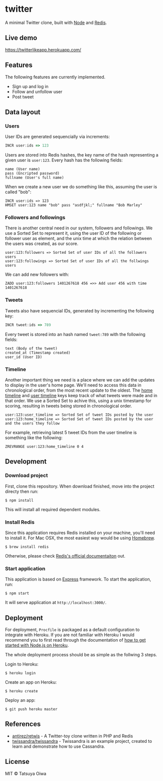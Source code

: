 # twitter

A minimal Twitter clone, built with [Node][node] and [Redis][redis].

## Live demo

https://twitterlikeapp.herokuapp.com/

## Features

The following features are currently implemented.

- Sign up and log in
- Follow and unfollow user
- Post tweet

## Data layout

### Users

User IDs are generated sequencially via increments:

```js
INCR user:ids => 123
```

Users are stored into Redis hashes, the key name of the hash representing a given user is `user:123`. Every hash has the following fields:

```
name (User name)
pass (Encripted password)
fullname (User's full name)
```

When we create a new user we do something like this, assuming the user is called "bob":

```
INCR user:ids => 123
HMSET user:123 name "bob" pass "asdfjkl;" fullname "Bob Marley"
```

### Followers and followings

There is another central need in our system, followers and followings. We use a Sorted Set to represent it, using the user ID of the following or follower user as element, and the unix time at which the relation between the users was created, as our score.

```
user:123:followers => Sorted Set of user IDs of all the followers users
user:123:followings => Sorted Set of user IDs of all the follwings users
```

We can add new followers with:

```
ZADD user:123:followers 1401267618 456 =>> Add user 456 with time 1401267618
```

### Tweets

Tweets also have sequencial IDs, generated by incrementing the following key:

```js
INCR tweet:ids => 789
```

Every tweet is stored into an hash named `tweet:789` with the following fields:

```
text (Body of the tweet)
created_at (Timestamp created)
user_id (User ID)
```

### Timeline

Another important thing we need is a place where we can add the updates to display in the user's home page. We'll need to access this data in chronological order, from the most recent update to the oldest. The [home timeline](https://dev.twitter.com/rest/reference/get/statuses/home_timeline) and [user timeline](https://dev.twitter.com/rest/reference/get/statuses/user_timeline) keys keep track of what tweets were made and in that order. We use a Sorted Set to achive this, using a unix timestamp for scoring, resulting in tweets being stored in chronological order.

```
user:123:user_timeline => Sorted Set of tweet IDs posted by the user
user:123:home_timeline => Sorted Set of tweet IDs posted by the user and the users they follow
```

For example, retrieving latest 5 tweet IDs from the user timeline is something like the following:

```
ZREVRANGE user:123:home_timeline 0 4
```

## Development

### Download project

First, clone this repository. When download finished, move into the project directy then run:

```
$ npm install
```

This will install all required dependent modules.

### Install Redis

Since this application requires Redis installed on your machine, you'll need to install it. For Mac OSX, the most easiest way would be using [Homebrew][homebrew].

```
$ brew install redis
```

Otherwise, please check [Redis's official documentaiton][redis] out.

### Start application

This application is based on [Express][express] framework. To start the application, run:

```
$ npm start
```

It will serve application at `http://localhost:3000/`.

## Deployment

For deployment, `Procfile` is packaged as a default configuration to integrate with Heroku. If you are not familiar with Heroku I would recommend you to first read through the documentation of [how to get started with Node.js on Heroku][heroku-getting-started-with-node].

The whole deployment process should be as simple as the follwing 3 steps.

Login to Heroku:

```
$ heroku login
````

Create an app on Heroku:

```
$ heroku create
```

Deploy an app:

```
$ git push heroku master
```

## References

- [antirez/retwis][retwis] - A Twitter-toy clone written in PHP and Redis
- [twissandra/twissandra][twissandra] - Twissandra is an example project, created to learn and demonstrate how to use Cassandra.

## License

MIT © Tatsuya Oiwa

[node]: https://nodejs.org/
[redis]: http://redis.io/
[homebrew]: http://brew.sh/
[express]: http://expressjs.com/
[heroku-getting-started-with-node]: https://devcenter.heroku.com/articles/getting-started-with-nodejs#introduction
[retwis]: https://github.com/antirez/retwis
[twissandra]: https://github.com/twissandra/twissandra
